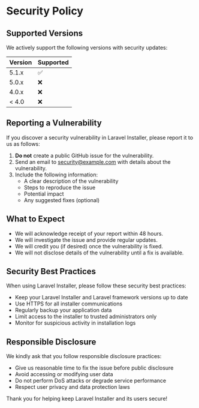 # Security Policy

## Supported Versions

We actively support the following versions with security updates:

| Version | Supported          |
| ------- | ------------------ |
| 5.1.x   | :white_check_mark: |
| 5.0.x   | :x:                |
| 4.0.x   | :x:                |
| < 4.0   | :x:                |

## Reporting a Vulnerability

If you discover a security vulnerability in Laravel Installer, please report it to us as follows:

1. **Do not** create a public GitHub issue for the vulnerability.
2. Send an email to [security@example.com](mailto:security@example.com) with details about the vulnerability.
3. Include the following information:
   - A clear description of the vulnerability
   - Steps to reproduce the issue
   - Potential impact
   - Any suggested fixes (optional)

## What to Expect

- We will acknowledge receipt of your report within 48 hours.
- We will investigate the issue and provide regular updates.
- We will credit you (if desired) once the vulnerability is fixed.
- We will not disclose details of the vulnerability until a fix is available.

## Security Best Practices

When using Laravel Installer, please follow these security best practices:

- Keep your Laravel Installer and Laravel framework versions up to date
- Use HTTPS for all installer communications
- Regularly backup your application data
- Limit access to the installer to trusted administrators only
- Monitor for suspicious activity in installation logs

## Responsible Disclosure

We kindly ask that you follow responsible disclosure practices:

- Give us reasonable time to fix the issue before public disclosure
- Avoid accessing or modifying user data
- Do not perform DoS attacks or degrade service performance
- Respect user privacy and data protection laws

Thank you for helping keep Laravel Installer and its users secure!